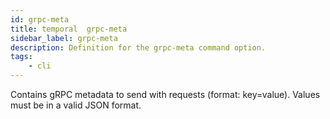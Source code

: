 ```yaml
---
id: grpc-meta
title: temporal  grpc-meta
sidebar_label: grpc-meta
description: Definition for the grpc-meta command option.
tags:
	- cli
---
```

Contains gRPC metadata to send with requests (format: key=value). Values must be in a valid JSON format.

